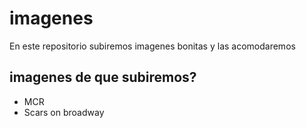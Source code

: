 # imagenes

En este repositorio subiremos imagenes bonitas y las acomodaremos

## imagenes de que subiremos?

- MCR
- Scars on broadway